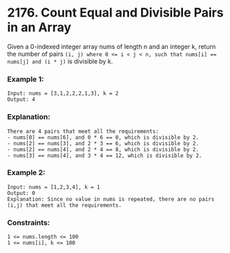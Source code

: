# 2176. Count Equal and Divisible Pairs in an Array

Given a 0-indexed integer array nums of length n and an integer k, return the number of pairs ``` (i, j) where 0 <= i < j < n, such that nums[i] == nums[j] and (i * j) ``` is divisible by k.
 

### Example 1:
```
Input: nums = [3,1,2,2,2,1,3], k = 2
Output: 4
```
### Explanation:
```
There are 4 pairs that meet all the requirements:
- nums[0] == nums[6], and 0 * 6 == 0, which is divisible by 2.
- nums[2] == nums[3], and 2 * 3 == 6, which is divisible by 2.
- nums[2] == nums[4], and 2 * 4 == 8, which is divisible by 2.
- nums[3] == nums[4], and 3 * 4 == 12, which is divisible by 2.
```
### Example 2:
```
Input: nums = [1,2,3,4], k = 1
Output: 0
Explanation: Since no value in nums is repeated, there are no pairs (i,j) that meet all the requirements.
```

### Constraints:
```
1 <= nums.length <= 100
1 <= nums[i], k <= 100
```

